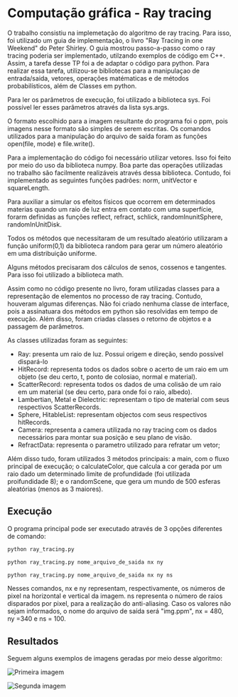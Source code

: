 # Computação gráfica - Ray tracing

O trabalho consistiu na implemetação do algoritmo de ray tracing. Para isso, foi utilizado um guia de implementação, o livro "Ray Tracing in one Weekend" do Peter Shirley. O guia mostrou passo-a-passo como o ray tracing poderia ser implementado, utilzando exemplos de código em C++. Assim, a tarefa desse TP foi a de adaptar o código para python. Para realizar essa tarefa, utilizou-se bibliotecas para a manipulaçao de entrada/saida, vetores, operações matématicas e de métodos probabilísticos, além de Classes em python.

Para ler os parâmetros de execução, foi utilizado a biblioteca sys. Foi possível ler esses parâmetros através da lista sys.args.

O formato escolhido para a imagem resultante do programa foi o ppm, pois imagens nesse formato são simples de serem escritas. Os comandos utilizados para a manipulação do arquivo de saída foram as funções open(file, mode) e file.write().

Para a implementação do código foi necessário utilizar vetores. Isso foi feito por meio do uso da biblioteca numpy. Boa parte das operações utilizadas no trabalho são facilmente realizáveis através dessa biblioteca. Contudo, foi implementado as seguintes funções padrões: norm, unitVector e squareLength.

Para auxiliar a simular os efeitos físicos que ocorrem em determinados materias quando um raio de luz entra em contato com uma superfície, forarm definidas as funções reflect, refract, schlick, randomInunitSphere, randomInUnitDisk.

Todos os métodos que necessitaram de um resultado aleatório utilizaram a função uniform(0,1) da biblioteca random para gerar um número aleatório em uma distribuição uniforme.

Alguns métodos precisaram dos cálculos de senos, cossenos e tangentes. Para isso foi utilizado a biblioteca math.

Assim como no código presente no livro, foram utilizadas classes para a representação de elementos no processo de ray tracing. Contudo, houveram algumas diferenças. Não foi criado nenhuma classe de interface, pois a assinatuara dos métodos em python são resolvidas em tempo de execução. Além disso, foram criadas classes o retorno de objetos e a passagem de parâmetros.

As classes utilizadas foram as seguintes:
- Ray: presenta um raio de luz. Possui origem e direção, sendo possível dispará-lo
- HitRecord: representa todos os dados sobre o acerto de um raio em um objeto (se deu certo, t, ponto de colosiao, normal e material).
- ScatterRecord: representa todos os dados de uma colisão de um raio em um material (se deu certo, para onde foi o raio, albedo).
- Lambertian, Metal e Dielectric: representam o tipo de material com seus respectivos ScatterRecords.
- Sphere, HitableList: representam objectos com seus respectivos hitRecords.
- Camera: representa a camera utilizada no ray tracing com os dados necessários para montar sua posição e seu plano de visão.
- RefractData: representa o parametro utilizado para refratar um vetor;

Além disso tudo, foram utilizados 3 métodos principais: a main, com o fluxo principal de execução; o calculateColor, que calcula a cor gerada por um raio dado um determinado limite de profundidade (foi utilizada proifundidade 8); e o randomScene, que gera um mundo de 500 esferas aleatórias (menos as 3 maiores).

## Execução

O programa principal pode ser executado através de 3 opções diferentes de comando:

```sh
python ray_tracing.py
```
```sh
python ray_tracing.py nome_arquivo_de_saida nx ny
```
```sh
python ray_tracing.py nome_arquivo_de_saida nx ny ns
```
Nesses comandos, nx e ny representam, respectivamente, os números de pixel na horizontal e vertical da imagem. ns representa o número de raios disparados por pixel, para a realização do anti-aliasing. Caso os valores não sejam informados, o nome do arquivo de saída será "img.ppm", nx = 480, ny =340 e ns = 100.

## Resultados

Seguem alguns exemplos de imagens geradas por meio desse algoritmo:

![Primeira imagem](./outputs/img1.ppm)

![Segunda imagem](./outputs/img2.ppm)